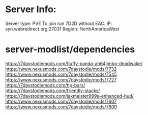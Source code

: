 # Server Info:
Server type: PVE
To join run 7D2D without EAC.
IP: syn.webredirect.org:27031
Region: NorthAmericaWest
# server-modlist/dependencies
https://7daystodiemods.com/fluffy-panda-ah64jimbo-deadwake/ 
https://www.nexusmods.com/7daystodie/mods/7732
https://www.nexusmods.com/7daystodie/mods/7545
https://www.nexusmods.com/7daystodie/mods/7727
https://7daystodiemods.com/hp-bars/
https://7daystodiemods.com/friendly-stacks/
https://7daystodiemods.com/jakmeister999s-enhanced-hud/
https://www.nexusmods.com/7daystodie/mods/7607
https://www.nexusmods.com/7daystodie/mods/7609
